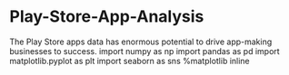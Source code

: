 # Play-Store-App-Analysis
The Play Store apps data has enormous potential to drive app-making businesses to success.
import numpy as np
import pandas as pd
import matplotlib.pyplot as plt
import seaborn as sns
%matplotlib inline
